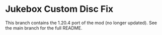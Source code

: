 # Jukebox Custom Disc Fix

This branch contains the 1.20.4 port of the mod (no longer updated). See the main branch for the full README.
